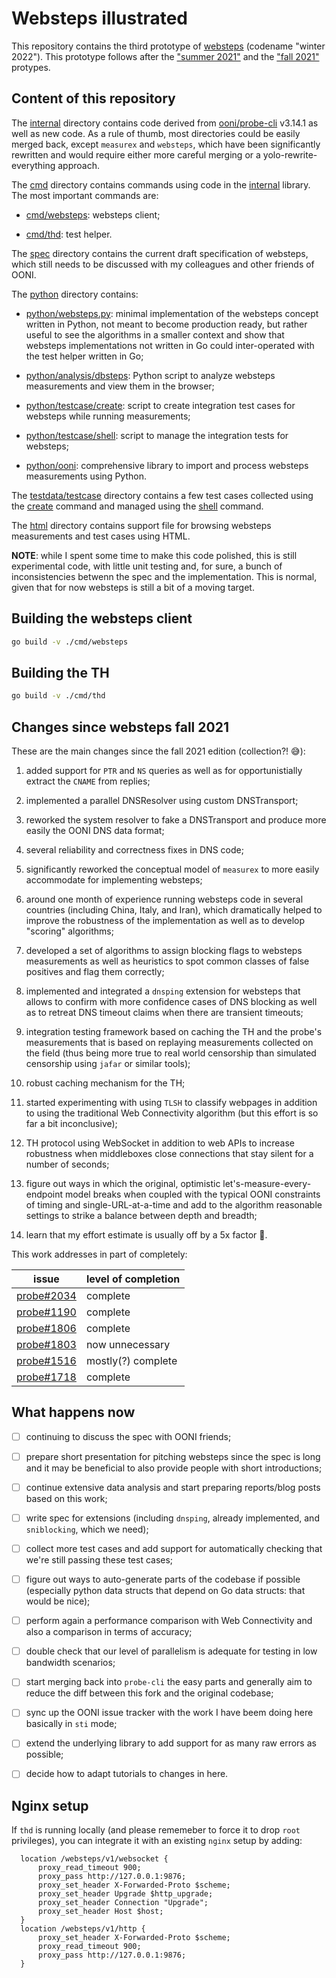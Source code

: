 # Websteps illustrated

This repository contains the third prototype of
[websteps](https://github.com/ooni/probe/issues/1714) (codename
"winter 2022"). This prototype follows after the
["summer 2021"](https://github.com/ooni/probe-cli/tree/v3.14.1/internal/engine/experiment/websteps)
and the
["fall 2021"](https://github.com/ooni/probe-cli/tree/v3.14.1/internal/engine/experiment/webstepsx)
protypes.

## Content of this repository

The [internal](internal) directory contains code derived from
[ooni/probe-cli](https://github.com/ooni/probe-cli/) v3.14.1 as
well as new code. As a rule of thumb, most directories could
be easily merged back, except `measurex` and `websteps`, which
have been significantly rewritten and would require either
more careful merging or a yolo-rewrite-everything approach.

The [cmd](cmd) directory contains commands using code in the
[internal](internal) library. The most important commands are:

- [cmd/websteps](cmd/websteps): websteps client;

- [cmd/thd](cmd/thd): test helper.

The [spec](spec) directory contains the current draft
specification of websteps, which still needs to be discussed
with my colleagues and other friends of OONI.

The [python](python) directory contains:

- [python/websteps.py](python/websteps.py): minimal implementation
of the websteps concept written in Python, not meant to become production ready,
but rather useful to see the algorithms in a smaller context
and show that websteps implementations not written in Go could
inter-operated with the test helper written in Go;

- [python/analysis/dbsteps](python/analysis/dbsteps): Python script
to analyze websteps measurements and view them in the browser;

- [python/testcase/create](python/testcase/create): script to create
integration test cases for websteps while running measurements;

- [python/testcase/shell](python/testcase/shell): script to manage
the integration tests for websteps;

- [python/ooni](python/ooni): comprehensive library to import
and process websteps measurements using Python.

The [testdata/testcase](testdata/testcase) directory contains a few
test cases collected using the [create](python/testcase/create)
command and managed using the [shell](python/testcase/shell) command.

The [html](html) directory contains support file for browsing
websteps measurements and test cases using HTML.

**NOTE**: while I spent some time to make this code polished, this is
still experimental code, with little unit testing and, for sure, a bunch
of inconsistencies betwenn the spec and the implementation. This is
normal, given that for now websteps is still a bit of a moving target.

## Building the websteps client

```bash
go build -v ./cmd/websteps
```

## Building the TH

```bash
go build -v ./cmd/thd
```

## Changes since websteps fall 2021

These are the main changes since the fall 2021 edition (collection?! 😅):

1. added support for `PTR` and `NS` queries as well as for
opportunistially extract the `CNAME` from replies;

2. implemented a parallel DNSResolver using custom DNSTransport;

3. reworked the system resolver to fake a DNSTransport and
produce more easily the OONI DNS data format;

4. several reliability and correctness fixes in DNS code;

5. significantly reworked the conceptual model of `measurex` to
more easily accommodate for implementing websteps;

6. around one month of experience running websteps code in
several countries (including China, Italy, and Iran), which
dramatically helped to improve the robustness of the
implementation as well as to develop "scoring" algorithms;

7. developed a set of algorithms to assign blocking flags
to websteps measurements as well as heuristics to spot common
classes of false positives and flag them correctly;

8. implemented and integrated a `dnsping` extension for
websteps that allows to confirm with more confidence cases
of DNS blocking as well as to retreat DNS timeout claims
when there are transient timeouts;

9. integration testing framework based on caching the
TH and the probe's measurements that is based on replaying
measurements collected on the field (thus being more
true to real world censorship than simulated censorship
using `jafar` or similar tools);

10. robust caching mechanism for the TH;

11. started experimenting with using `TLSH` to classify
webpages in addition to using the traditional Web Connectivity
algorithm (but this effort is so far a bit inconclusive);

12. TH protocol using WebSocket in addition to web APIs to
increase robustness when middleboxes close connections that
stay silent for a number of seconds;

13. figure out ways in which the original, optimistic
let's-measure-every-endpoint model breaks when coupled with
the typical OONI constraints of timing and single-URL-at-a-time
and add to the algorithm reasonable settings to strike a
balance between depth and breadth;

14. learn that my effort estimate is usually off by a 5x factor 😬.

This work addresses in part of completely:

| issue | level of completion |
| -- | -- |
| [probe#2034](https://github.com/ooni/probe/issues/2034) | complete |
| [probe#1190](https://github.com/ooni/probe/issues/1990) | complete |
| [probe#1806](https://github.com/ooni/probe/issues/1806) | complete |
| [probe#1803](https://github.com/ooni/probe/issues/1803) | now unnecessary |
| [probe#1516](https://github.com/ooni/probe/issues/1516) | mostly(?) complete |
| [probe#1718](https://github.com/ooni/probe/issues/1718) | complete |

## What happens now

- [ ] continuing to discuss the spec with OONI friends;

- [ ] prepare short presentation for pitching websteps since
the spec is long and it may be beneficial to also provide
people with short introductions;

- [ ] continue extensive data analysis and start preparing
reports/blog posts based on this work;

- [ ] write spec for extensions (including `dnsping`, already
implemented, and `sniblocking`, which we need);

- [ ] collect more test cases and add support for automatically
checking that we're still passing these test cases;

- [ ] figure out ways to auto-generate parts of the codebase
if possible (especially python data structs that depend on
Go data structs: that would be nice);

- [ ] perform again a performance comparison with Web Connectivity
and also a comparison in terms of accuracy;

- [ ] double check that our level of parallelism is adequate
for testing in low bandwidth scenarios;

- [ ] start merging back into `probe-cli` the easy parts and
generally aim to reduce the diff between this fork and the
original codebase;

- [ ] sync up the OONI issue tracker with the work I have
beem doing here basically in `sti` mode;

- [ ] extend the underlying library to add support for as many
raw errors as possible;

- [ ] decide how to adapt tutorials to changes in here.


## Nginx setup

If `thd` is running locally (and please rememeber to
force it to drop `root` privileges), you can integrate
it with an existing `nginx` setup by adding:

```
  location /websteps/v1/websocket {
      proxy_read_timeout 900;
      proxy_pass http://127.0.0.1:9876;
      proxy_set_header X-Forwarded-Proto $scheme;
      proxy_set_header Upgrade $http_upgrade;
      proxy_set_header Connection "Upgrade";
      proxy_set_header Host $host;
  }
  location /websteps/v1/http {
      proxy_set_header X-Forwarded-Proto $scheme;
      proxy_read_timeout 900;
      proxy_pass http://127.0.0.1:9876;
  }
```
